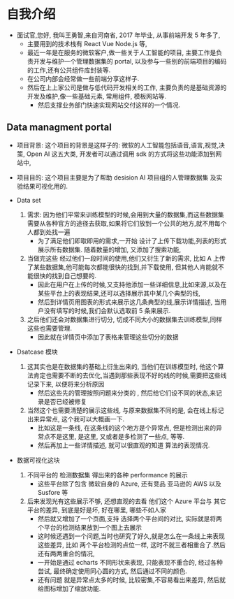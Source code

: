 # 自我介绍

-   面试官,您好, 我叫王勇智,来自河南省, 2017 年毕业, 从事前端开发 5 年多了,
    -   主要用到的技术栈有 React Vue Node.js 等,
    -   最近一年是在服务的微软客户,做一些关于人工智能的项目, 主要工作是负责开发与维护一个管理数据集的 portal, 以及参与一些别的前端项目的编码的工作,还有公共组件库封装等.
    -   在公司内部会经常做一些前端分享这样子.
    -   然后在上上家公司是做与低代码开发相关的工作, 主要负责的是基础资源的开发及维护,像一些基础元素, 常用组件, 模板网站等.
        -   然后支撑业务部门快速实现网站交付这样的一个情况.

## Data managment portal

-   项目背景: 这个项目的背景是这样子的: 微软的人工智能包括语音,语言,视觉,决策, Open AI 这五大类, 开发者可以通过调用 sdk 的方式将这些功能添加到网站中,
-   项目目的: 这个项目主要是为了帮助 desision AI 项目组的人管理数据集 及实验结果可视化用的.
-   Data set

    1. 需求: 因为他们平常来训练模型的时候,会用到大量的数据集,而这些数据集需要从各种官方的途径去获取,如果将它们放到一个公共的地方,就不用每个人都到处找一遍
        - 为了满足他们即取即用的需求,一开始 设计了上传下载功能,列表的形式展示所有数据集. 随着数量的增加, 又添加了搜索功能,
    2. 当做完这些 经过他们一段时间的使用,他们又衍生了新的需求, 比如 A 上传了某些数据集,他可能每次都能很快的找到,并下载使用, 但其他人肯能就不能很快的找到自己想要的.
        - 因此在用户在上传的时候,又支持他添加一些详细信息,比如来源,以及在某些平台上的表现结果,还可以选择展示其中某几个典型的线,
        - 然后到详情页用图表的形式来展示这几条典型的线,展示详情描述, 当用户没有填写的时候,我们会默认选取前 5 条来展示.
    3. 之后他们还会对数据集进行切分, 切成不同大小的数据集去训练模型,同样这些也需要管理.
        - 因此就在详情页中添加了表格来管理这些切分的数据

-   Dsatcase 模块

    1. 这其实也是在数据集的基础上衍生出来的, 当他们在训练模型时, 他这个算法肯定也需要不断的去优化,当遇到那些表现不好的线的时候,需要把这些线记录下来, 以便将来分析原因
        - 然后这些先的管理按照问题来分类的 , 然后给它们设不同的状态,来记录是否已经被修复
    2. 当然这个也需要清楚的展示这些线, 与原来数据集不同的是, 会在线上标记出来异常点, 这个我可以大概画一下.
        - 比如这是一条线, 在这条线的这个地方是个异常点, 但是检测出来的异常点不是这里, 是这里, 又或者是多检测了一些点, 等等.
        - 然后再加上一些详情描述, 就可以很直观的知道 算法的表现情况.

-   数据可视化这块
    1. 不同平台的 检测数据集 得出来的各种 performance 的展示
        - 这些平台除了包含 微软自身的 Azure, 还有竞品 亚马逊的 AWS 以及 Susfore 等
    2. 后来发现光有这些展示不够, 还想直观的去看 他们这个 Azure 平台与 其它平台的差异, 到底是好是坏, 好在哪里, 哪些不如人家
        - 然后就又增加了一个页面,支持 选择两个平台间的对比, 实际就是将两个平台的检测结果放到一个图上去展示
        - 这时候还遇到一个问题,当时也研究了好久,就是怎么在一条线上来表现这些差异, 比如 两个平台检测的点位一样, 这时不就三者相重合了.然后还有两两重合的情况,
        - 一开始是通过 echarts 不同形状来表现, 只能表现不重合的, 经过各种尝试, 最终确定使用同心圆的方式, 然后通过不同的颜色.
        - 还有问题 就是异常点太多的时候, 比较密集,不容易看出来差异, 然后就给图标增加了缩放功能.
